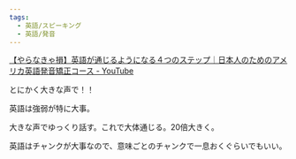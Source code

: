 ```yaml
---
tags:
  - 英語/スピーキング
  - 英語/発音
---
```

[【やらなきゃ損】英語が通じるようになる４つのステップ｜日本人のためのアメリカ英語発音矯正コース - YouTube](https://www.youtube.com/watch?v=YabScIivDj4)

とにかく大きな声で！！

英語は強弱が特に大事。

大きな声でゆっくり話す。これで大体通じる。20倍大きく。

英語はチャンクが大事なので、意味ごとのチャンクで一息おくぐらいでもいい。
